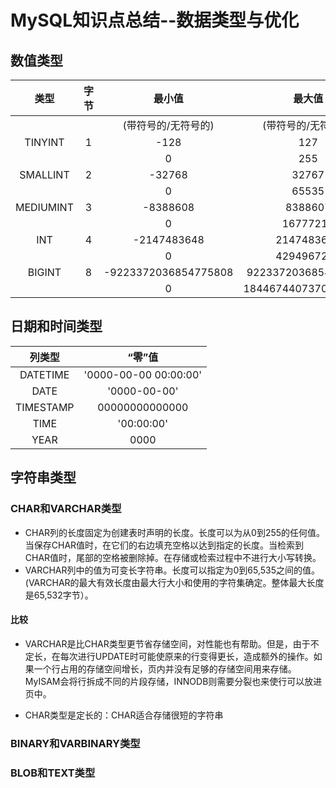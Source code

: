 # MySQL知识点总结--数据类型与优化 #
## 数值类型 ##

|类型|字节|最小值|最大值|
|:-:|:-:|:-:|:-:|
|||(带符号的/无符号的)|(带符号的/无符号的)|
|TINYINT|1|-128|127|
|||0|255|
|SMALLINT|2|-32768|32767|
|||0|65535|
|MEDIUMINT|3|-8388608|8388607|
|||0|16777215|
|INT|4|-2147483648|2147483647|
|||0|4294967295|
|BIGINT|8|-9223372036854775808|9223372036854775807|
|||0|18446744073709551615|

## 日期和时间类型 ##

|列类型|“零”值|
|:-:|:-:|
|DATETIME|'0000-00-00 00:00:00'|
|DATE|'0000-00-00'|
|TIMESTAMP|00000000000000|
|TIME|'00:00:00'|
|YEAR|0000|
## 字符串类型 ##
### CHAR和VARCHAR类型 ###
-	CHAR列的长度固定为创建表时声明的长度。长度可以为从0到255的任何值。当保存CHAR值时，在它们的右边填充空格以达到指定的长度。当检索到CHAR值时，尾部的空格被删除掉。在存储或检索过程中不进行大小写转换。
-	VARCHAR列中的值为可变长字符串。长度可以指定为0到65,535之间的值。(VARCHAR的最大有效长度由最大行大小和使用的字符集确定。整体最大长度是65,532字节）。
#### 比较 ####
-	VARCHAR是比CHAR类型更节省存储空间，对性能也有帮助。但是，由于不定长，在每次进行UPDATE时可能使原来的行变得更长，造成额外的操作。如果一个行占用的存储空间增长，页内并没有足够的存储空间用来存储。MyISAM会将行拆成不同的片段存储，INNODB则需要分裂也来使行可以放进页中。

-	CHAR类型是定长的：CHAR适合存储很短的字符串
### BINARY和VARBINARY类型 ###
### BLOB和TEXT类型 ###
